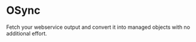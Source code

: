 OSync
=====
Fetch your webservice output and convert it into managed objects with no additional effort.